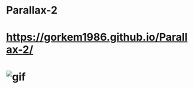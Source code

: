 # Parallax-2
# https://gorkem1986.github.io/Parallax-2/
# ![gif](https://github.com/GORKEM1986/Parallax-2/blob/main/parallax.gif)

